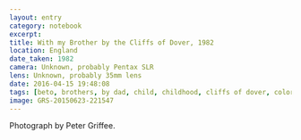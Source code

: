 ```yaml
--- 
layout: entry
category: notebook
excerpt:
title: With my Brother by the Cliffs of Dover, 1982
location: England
date_taken: 1982
camera: Unknown, probably Pentax SLR
lens: Unknown, probably 35mm lens
date: 2016-04-15 19:48:08
tags: [beto, brothers, by dad, child, childhood, cliffs of dover, color, dad, eu, fun, hyde park, kid, me, running, simon, stroller]
image: GRS-20150623-221547
---
```

Photograph by Peter Griffee.